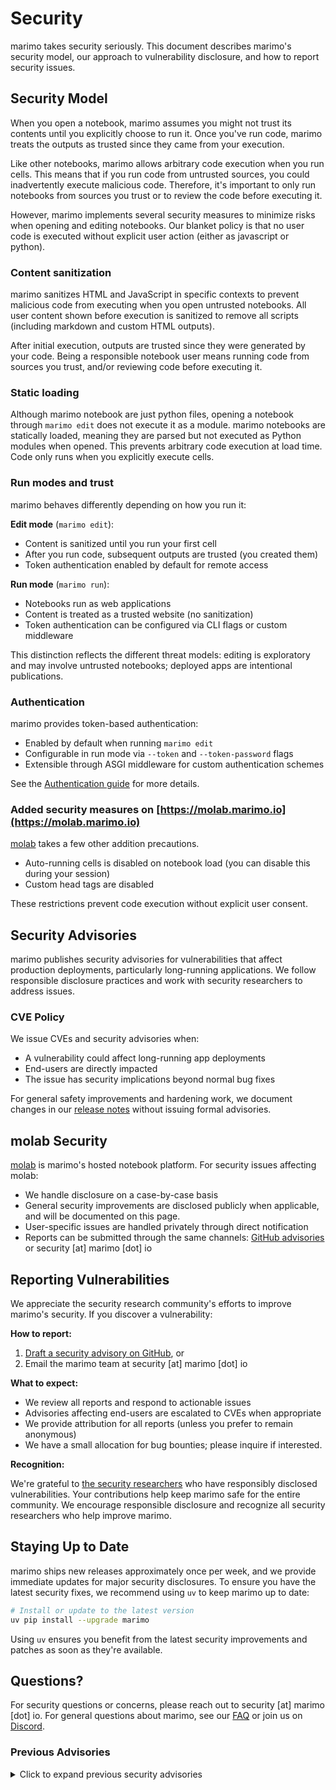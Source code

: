 # Security

marimo takes security seriously. This document describes marimo's security model, our approach to vulnerability disclosure, and how to report security issues.

## Security Model

When you open a notebook, marimo assumes you might not trust its contents until you explicitly choose to run it. Once you've run code, marimo treats the outputs as trusted since they came from your execution.

Like other notebooks, marimo allows arbitrary code execution when you run cells. This means that if you run code from untrusted sources, you could inadvertently execute malicious code. Therefore, it's important to only run notebooks from sources you trust or to review the code before executing it.

However, marimo implements several security measures to minimize risks when opening and editing notebooks.
Our blanket policy is that no user code is executed without explicit user action (either as javascript or python).

### Content sanitization

marimo sanitizes HTML and JavaScript in specific contexts to prevent malicious code from executing when you open untrusted notebooks.
All user content shown before execution is sanitized to remove all scripts (including markdown and custom HTML outputs).

After initial execution, outputs are trusted since they were generated by your code.
Being a responsible notebook user means running code from sources you trust, and/or reviewing code before executing it.

### Static loading

Although marimo notebook are just python files, opening a notebook through `marimo edit` does not execute it as a module.
marimo notebooks are statically loaded, meaning they are parsed but not executed as Python modules when opened.
This prevents arbitrary code execution at load time.
Code only runs when you explicitly execute cells.

### Run modes and trust

marimo behaves differently depending on how you run it:

**Edit mode** (`marimo edit`):
- Content is sanitized until you run your first cell
- After you run code, subsequent outputs are trusted (you created them)
- Token authentication enabled by default for remote access

**Run mode** (`marimo run`):
- Notebooks run as web applications
- Content is treated as a trusted website (no sanitization)
- Token authentication can be configured via CLI flags or custom middleware

This distinction reflects the different threat models: editing is exploratory and may involve untrusted notebooks; deployed apps are intentional publications.

### Authentication

marimo provides token-based authentication:

- Enabled by default when running `marimo edit`
- Configurable in run mode via `--token` and `--token-password` flags
- Extensible through ASGI middleware for custom authentication schemes

See the [Authentication guide](guides/deploying/authentication.md) for more details.

### Added security measures on [https://molab.marimo.io](https://molab.marimo.io)

[molab](https://molab.marimo.io) takes a few other addition precautions.

- Auto-running cells is disabled on notebook load (you can disable this during your session)
- Custom head tags are disabled

These restrictions prevent code execution without explicit user consent.

## Security Advisories

marimo publishes security advisories for vulnerabilities that affect production deployments, particularly long-running applications.
We follow responsible disclosure practices and work with security researchers to address issues.

### CVE Policy

We issue CVEs and security advisories when:

- A vulnerability could affect long-running app deployments
- End-users are directly impacted
- The issue has security implications beyond normal bug fixes

For general safety improvements and hardening work, we document changes in our [release notes](https://github.com/marimo-team/marimo/releases) without issuing formal advisories.

## molab Security

[molab](guides/molab.md) is marimo's hosted notebook platform. For security issues affecting molab:

- We handle disclosure on a case-by-case basis
- General security improvements are disclosed publicly when applicable, and will be documented on this page.
- User-specific issues are handled privately through direct notification
- Reports can be submitted through the same channels: [GitHub advisories](https://github.com/marimo-team/marimo/security/advisories/new) or security [at] marimo [dot] io

## Reporting Vulnerabilities

We appreciate the security research community's efforts to improve marimo's security. If you discover a vulnerability:

**How to report:**

1. [Draft a security advisory on GitHub](https://github.com/marimo-team/marimo/security/advisories/new), or
2. Email the marimo team at security [at] marimo [dot] io

**What to expect:**

- We review all reports and respond to actionable issues
- Advisories affecting end-users are escalated to CVEs when appropriate
- We provide attribution for all reports (unless you prefer to remain anonymous)
- We have a small allocation for bug bounties; please inquire if interested.

**Recognition:**

We're grateful to [the security researchers](https://github.com/marimo-team/marimo/blob/main/SECURITY.md) who have responsibly disclosed vulnerabilities.
Your contributions help keep marimo safe for the entire community. We encourage responsible disclosure and recognize all security researchers who help improve marimo.

## Staying Up to Date

marimo ships new releases approximately once per week, and we provide immediate updates for major security disclosures. To ensure you have the latest security fixes, we recommend using `uv` to keep marimo up to date:

```bash
# Install or update to the latest version
uv pip install --upgrade marimo
```

Using `uv` ensures you benefit from the latest security improvements and patches as soon as they're available.

## Questions?

For security questions or concerns, please reach out to security [at] marimo [dot] io.
For general questions about marimo, see our [FAQ](faq.md) or join us on [Discord](https://marimo.io/discord).

### Previous Advisories

<details>
<summary>Click to expand previous security advisories</summary>

<ul>
  <li><strong><a href="https://github.com/marimo-team/marimo/security/advisories/GHSA-xjv7-6w92-42r7">[GHSA-xjv7-6w92-42r7]</a></strong>: Unauthenticated proxy vulnerability in matplotlib endpoint. The <code>/mpl/[port]/[route]</code> endpoint allowed external attackers to reach internal services. Affected versions 0.9.20 through 0.16.3. Fixed in 0.16.4. </li>
 
  <li><strong>[molab-0]</strong>: iframe sandbox escape via markdown render. In molab, an attacker could exploit a vulnerability in the iframe sandboxing to escape the iframe and execute code in the parent context. Fixed in molab deployment on 2025-10-19.</li>
</ul>

</details>
